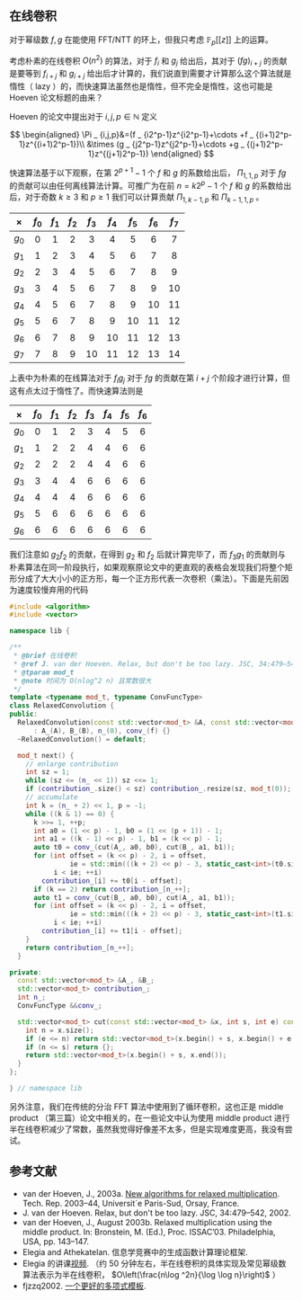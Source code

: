 ## 在线卷积

对于幂级数 $f,g$ 在能使用 FFT/NTT 的环上，但我只考虑 $\mathbb{F} _ p\lbrack \lbrack z\rbrack \rbrack$ 上的运算。

考虑朴素的在线卷积 $O(n^2)$ 的算法，对于 $f_i$ 和 $g_j$ 给出后，其对于 $(fg) _ {i+j}$ 的贡献是要等到 $f _ {i+j}$ 和 $g _ {i+j}$ 给出后才计算的，我们说直到需要才计算那么这个算法就是惰性（ lazy ）的，而快速算法虽然也是惰性，但不完全是惰性，这也可能是 Hoeven 论文标题的由来？

Hoeven 的论文中提出对于 $i,j,p\in\mathbb{N}$ 定义

$$
\begin{aligned}
\Pi _ {i,j,p}&=(f _ {i2^p-1}z^{i2^p-1}+\cdots +f _ {(i+1)2^p-1}z^{(i+1)2^p-1})\\
&\times (g _ {j2^p-1}z^{j2^p-1}+\cdots +g _ {(j+1)2^p-1}z^{(j+1)2^p-1})
\end{aligned}
$$

快速算法基于以下观察，在第 $2^{p+1}-1$ 个 $f$ 和 $g$ 的系数给出后， $\Pi _ {1,1,p}$ 对于 $fg$ 的贡献可以由任何离线算法计算。可推广为在前 $n=k2^p-1$ 个 $f$ 和 $g$ 的系数给出后，对于奇数 $k\geq 3$ 和 $p\geq 1$ 我们可以计算贡献 $\Pi _ {1,k-1,p}$ 和 $\Pi _ {k-1,1,p}$ 。

| $\times$ | $f_0$ | $f_1$ | $f_2$ | $f_3$ | $f_4$ | $f_5$ | $f_6$ | $f_7$ |
| :-: | :-: | :-: | :-: | :-: | :-: | :-: | :-: | :-: |
| $g_0$ | 0 | 1 | 2 | 3 | 4 | 5 | 6 | 7 |
| $g_1$ | 1 | 2 | 3 | 4 | 5 | 6 | 7 | 8 |
| $g_2$ | 2 | 3 | 4 | 5 | 6 | 7 | 8 | 9 |
| $g_3$ | 3 | 4 | 5 | 6 | 7 | 8 | 9 | 10 |
| $g_4$ | 4 | 5 | 6 | 7 | 8 | 9 | 10 | 11 |
| $g_5$ | 5 | 6 | 7 | 8 | 9 | 10 | 11 | 12 |
| $g_6$ | 6 | 7 | 8 | 9 | 10 | 11 | 12 | 13 |
| $g_7$ | 7 | 8 | 9 | 10 | 11 | 12 | 13 | 14 |

上表中为朴素的在线算法对于 $f_ig_j$ 对于 $fg$ 的贡献在第 $i+j$ 个阶段才进行计算，但这有点太过于惰性了。而快速算法则是

| $\times$ | $f_0$ | $f_1$ | $f_2$ | $f_3$ | $f_4$ | $f_5$ | $f_6$ |
| :-: | :-: | :-: | :-: | :-: | :-: | :-: | :-: |
| $g_0$ | 0 | 1 | 2 | 3 | 4 | 5 | 6 |
| $g_1$ | 1 | 2 | 2 | 4 | 4 | 6 | 6 |
| $g_2$ | 2 | 2 | 2 | 4 | 4 | 6 | 6 |
| $g_3$ | 3 | 4 | 4 | 6 | 6 | 6 | 6 |
| $g_4$ | 4 | 4 | 4 | 6 | 6 | 6 | 6 |
| $g_5$ | 5 | 6 | 6 | 6 | 6 | 6 | 6 |
| $g_6$ | 6 | 6 | 6 | 6 | 6 | 6 | 6 |

我们注意如 $g_2f_2$ 的贡献，在得到 $g_2$ 和 $f_2$ 后就计算完毕了，而 $f_3g_1$ 的贡献则与朴素算法在同一阶段执行，如果观察原论文中的更直观的表格会发现我们将整个矩形分成了大大小小的正方形，每一个正方形代表一次卷积（乘法）。下面是先前因为速度较慢弃用的代码

```cpp
#include <algorithm>
#include <vector>

namespace lib {

/**
 * @brief 在线卷积
 * @ref J. van der Hoeven. Relax, but don't be too lazy. JSC, 34:479–542, 2002.
 * @tparam mod_t
 * @note 时间为 O(nlog^2 n) 且常数很大
 */
template <typename mod_t, typename ConvFuncType>
class RelaxedConvolution {
public:
  RelaxedConvolution(const std::vector<mod_t> &A, const std::vector<mod_t> &B, ConvFuncType &&f)
      : A_(A), B_(B), n_(0), conv_(f) {}
  ~RelaxedConvolution() = default;

  mod_t next() {
    // enlarge contribution
    int sz = 1;
    while (sz <= (n_ << 1)) sz <<= 1;
    if (contribution_.size() < sz) contribution_.resize(sz, mod_t(0));
    // accumulate
    int k = (n_ + 2) << 1, p = -1;
    while ((k & 1) == 0) {
      k >>= 1, ++p;
      int a0 = (1 << p) - 1, b0 = (1 << (p + 1)) - 1;
      int a1 = ((k - 1) << p) - 1, b1 = (k << p) - 1;
      auto t0 = conv_(cut(A_, a0, b0), cut(B_, a1, b1));
      for (int offset = (k << p) - 2, i = offset,
               ie = std::min(((k + 2) << p) - 3, static_cast<int>(t0.size()) + offset);
           i < ie; ++i)
        contribution_[i] += t0[i - offset];
      if (k == 2) return contribution_[n_++];
      auto t1 = conv_(cut(B_, a0, b0), cut(A_, a1, b1));
      for (int offset = (k << p) - 2, i = offset,
               ie = std::min(((k + 2) << p) - 3, static_cast<int>(t1.size()) + offset);
           i < ie; ++i)
        contribution_[i] += t1[i - offset];
    }
    return contribution_[n_++];
  }

private:
  const std::vector<mod_t> &A_, &B_;
  std::vector<mod_t> contribution_;
  int n_;
  ConvFuncType &&conv_;

  std::vector<mod_t> cut(const std::vector<mod_t> &x, int s, int e) const { // [s, e)
    int n = x.size();
    if (e <= n) return std::vector<mod_t>(x.begin() + s, x.begin() + e);
    if (n <= s) return {};
    return std::vector<mod_t>(x.begin() + s, x.end());
  }
};

} // namespace lib
```

另外注意，我们在传统的分治 FFT 算法中使用到了循环卷积，这也正是 middle product （第三篇）论文中相关的，在一些论文中认为使用 middle product 进行半在线卷积减少了常数，虽然我觉得好像差不太多，但是实现难度更高，我没有尝试。

## 参考文献

- van der Hoeven, J., 2003a. [New algorithms for relaxed multiplication](http://www.texmacs.org/joris/newrelax/newrelax.html). Tech. Rep. 2003–44, Universit´e Paris-Sud, Orsay, France.
- J. van der Hoeven. Relax, but don't be too lazy. JSC, 34:479–542, 2002.
- van der Hoeven, J., August 2003b. Relaxed multiplication using the middle product. In: Bronstein, M. (Ed.), Proc.
ISSAC’03. Philadelphia, USA, pp. 143–147.
- Elegia and Athekatelan. 信息学竞赛中的⽣成函数计算理论框架.
- Elegia 的讲课[视频](https://www.bilibili.com/video/BV1kA41187dQ). （约 50 分钟左右，半在线卷积的具体实现及常见幂级数算法表示为半在线卷积， $O\left(\frac{n\log ^2n}{\log \log n}\right)$ ）
- fjzzq2002. [一个更好的多项式模板](https://fjzzq2002.blog.uoj.ac/blog/7281).